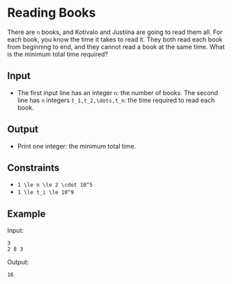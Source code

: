 # Reading Books 

There are ```n``` books, and Kotivalo and Justiina are going to read them all. For each book, you know the time it takes to read it.
They both read each book from beginning to end, and they cannot read a book at the same time. What is the minimum total time required?
## Input
- The first input line has an integer ```n```: the number of books.
The second line has ```n``` integers ```t_1,t_2,\dots,t_n```: the time required to read each book.
## Output
- Print one integer: the minimum total time.
## Constraints

- ```1 \le n \le 2 \cdot 10^5```
- ```1 \le t_i \le 10^9```

## Example
Input:
```
3
2 8 3
```

Output:
```
16
```
